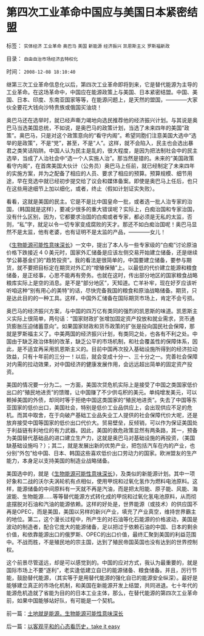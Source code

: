 # 第四次工业革命中国应与美国日本紧密结盟

标签： `实体经济` `工业革命` `奥巴马` `美国` `新能源` `经济振兴` `凯恩斯主义` `罗斯福新政` 

目录： `自由自治市场经济去特权化`

时间： `2008-12-08 18:10:40`

继第三次工业革命信息化以后，第四次工业革命即将到来，它是替代能源为主导的工业革命。在这场革命中，中国应在能源政策上与美国、日本紧密结盟。中国、美国、日本、印度、东南亚国家等等，在能源问题上，是天然的盟国，————大家伙全要花大钱向沙特贵族或俄国买油烧！

奥巴马还在选举时，就已经声嘶力竭地向选民推荐他的经济振兴计划。与其说是奥巴马当选美国总统，不如说，是奥巴马的政策计划，当选了未来四年的美国“政策”。奥巴马，只是对这个政策意向的“看守内阁”。希望同胞们注意美国大选中“选举的是政策”，不是“党”，甚至，不是“人”。这样，就不会陷入，民主也会选出暴君之类笑话陷阱。中国人认为民主是乱的，很大程度，是因为把法制社会中的民主选举，当成了人治社会中“选一个人实施人治”。那当然是错的。未来的“美国政策看守内阁“，在首席美国大伙计（公务员）奥巴马上任前，就已经制定了未来四年的实施方案，并为之配备了相应的人员、要求了相应的预算。预算规模、细节用途，早在竞选中就已经初步提交给了议会和媒体备案。即使是奥巴马上任后，也只在这些用途细节上加以细化，或者，终止（假如计划证实失败）。

看看，这就是美国的民主。它是不是比中国皇命一批，或者选一批人治专家的治国，（韩国就是这样），要减少很多的重大错误呢？实际上，白痴治国和专家治国，没有什么区别，因为，它都要求治国的白痴或者专家，都必须是无私的太监，否则，“私”字，就足以令一切专家变成腐败的天才。那还不如白痴治国呢！奥巴马显然不是太监，他有老婆，也有证明不是太监的产品，————女儿！

《[生物能源可能性意味深长](../../../2008/12/5/土地就是能源，生物能源可能性意味深长.md)》一文中，提出了本人与一些专家级的“白痴”讨论原油价格下跌接近４０美元时，国家外汇储备是应该左侧交易开始建立储备，还是继续学公募基金们的“趋势投资”。我的看法是很简单的，中国要建立储备，要参与期货，就不要把目标定在期货对外汇的“增殖保殖”上。以最低的代价建立能源和粮食储备，是正经事，心思不能再有旁务。也就在这时，传出部分地区的国家粮食战略粮库实际上是空的消息。是不是“部分地区”，天知道。亡羊补牢，现在好歹应该听听咱这种“别有用心的美特”的话，尽快完备我国的粮食和原油战略储备。期货，只是达此目的的一种工具。这样，中国外汇储备在国际期货市场上，肯定不会亏损。

奥巴马的经济振兴方案，与中国的四万亿有类同的强烈的凯恩斯的味道。凯恩斯主义实际上很简单，两句话：“国家财政扩张增加固定资产投放和就业需求，货币通货膨胀压迫储蓄意向”。如果国家财政和货币政策的扩张是投向国民社会保障，那就是罗斯福主义了。中美两国的经济振兴计划，有类同之处，也各有不利之处。中国由于缺乏政治体制的改革，缺乏公平的市场机制，和社会覆盖性的保障体系，因此，是不适宜再采用凯恩斯主义的。目前中国再次投入基础设施所得到的经济拉动效益，只有十年前的三分一！以后，就会变成十分一、三十分之一。完善社会保障对内需的拉动效果，对中国经济的健康发展作用，会远远超出简单的固定资产投资。

美国的情况要一分为二。一方面，美国次贷危机实际上是接受了中国之类国家低价出口的“殖民地进贡”的馈赠，让中国赚了不少供屯积的美元。单纯增发美元，可以赖掉美国的外债，却同时等于拒绝中国这类国家的“殖民地进贡”。失去了中国等东亚国家的低价出口，美国社会，特别是低价工业品供应上，会出现供应不足的危机。而其中取舍，在于向破产基础工业品失业工人提供的社会保障代价大呢，还是放弃接受中国等国家的低价出口代价大。贸易壁垒，反倾销，可以作为保证美国处于利益链有利地位的有力武器。因此，美国的救危政策显然有两条路，其一，预备为美国替代基础品的进口建立生产力，这就是奥巴马对基础设施的再投资，（美国缺基础设施吗？）；其二，就是发展出新的优势产业，把包括汽车在内的产业，也分别“外包”给中国、日本、韩国这些喜欢低价出口劳动力的国家。欧洲盟友的生产能力，本身足以支持美国的制造业战略储备。

美国选中的，就是《[生物能源可能性意味深长](../../../2008/12/5/土地就是能源，生物能源可能性意味深长.md)》，及类似的新能源计划。其中一项好象和二战的沃尔夫涡轮机有点相似，使用甲烷和过氧化氢作为燃料电池原料。这样，能源储备的中间原料有一天就不再是汽油，而是把太阳能、原子能、风能、海波能、生物能源……等等替代能源方式转化成的甲烷和过氧化氢电池原料，从而彻底摆脱对石油和汽油的能源依赖。这样的好处是，世界能源（或技术）的供应国不再是OPEC，而是美国，美国以另样的新兴产业，填充了产业真空，维持世界霸主的地位。第二，这个漫长过程中，所产生的对石油等化石能源的价格波动，美国是波动的制造者，配合它庞大的能源储备，足以把过于依赖石油的中国、日本的剩余价值，和依靠能源出口的俄罗斯、OPEC的出口价值，最终汇聚到美国的利益范围中。不战而胜，不是殖民地的宗主国，达到了殖民帝国英国也没有达到的世界控制权。

这个前景尽管遥远，却是可以感觉到的。中国的应对方式，我认为最重要的，就是国际市场上不要“逐利”，老实逢低建立自已的能源储备、粮食储备。并且，厉行节能，鼓励替代能源，（其实等于是用替代能源的强化自已的能源安全纵深）。最好是能够建立真正的市场化机制，和美国在新能源开发上结盟，共同进退。七十年代的能源危机造就了省能为目的的日本工业主体，那么，在替代能源的第四次工业革命前，如果中国能够站好队，有可能是一个契机。



前一篇：[土地就是能源，生物能源可能性意味深长](../../../2008/12/5/土地就是能源，生物能源可能性意味深长.md)

后一篇：[以客观平和的心态看历史，take&nbsp;it&nbsp;easy](../../../2008/12/9/以客观平和的心态看历史，takeiteasy.md)